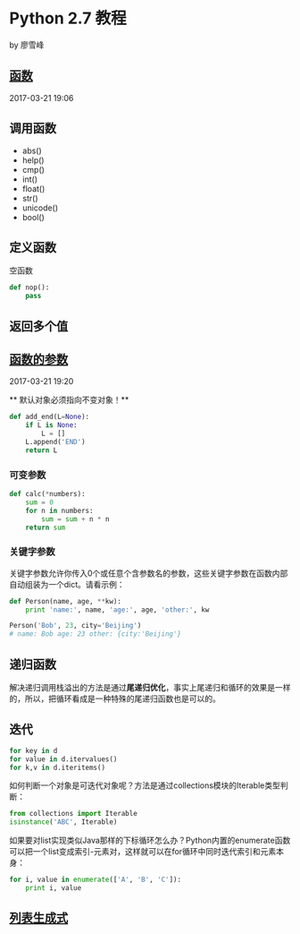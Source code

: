 # Python 2.7 教程

by 廖雪峰

## [函数](http://www.liaoxuefeng.com/wiki/001374738125095c955c1e6d8bb493182103fac9270762a000/0013747383144265f6402ab37cc40c5aecc816c08d8b771000)

2017-03-21 19:06

## 调用函数

* abs()
* help()
* cmp()
* int()
* float()
* str()
* unicode()
* bool()

## 定义函数

空函数

```python
def nop():
    pass
```

## 返回多个值

## [函数的参数](http://www.liaoxuefeng.com/wiki/001374738125095c955c1e6d8bb493182103fac9270762a000/001374738449338c8a122a7f2e047899fc162f4a7205ea3000)

2017-03-21 19:20

** 默认对象必须指向不变对象！**

```python
def add_end(L=None):
    if L is None:
        L = []
    L.append('END')
    return L
```

### 可变参数

```python
def calc(*numbers):
    sum = 0
    for n in numbers:
        sum = sum + n * n
    return sum
```

### 关键字参数

关键字参数允许你传入0个或任意个含参数名的参数，这些关键字参数在函数内部自动组装为一个dict。请看示例：

```python
def Person(name, age, **kw):
    print 'name:', name, 'age:', age, 'other:', kw

Person('Bob', 23, city='Beijing')
# name: Bob age: 23 other: {city:'Beijing'}
```

## 递归函数

解决递归调用栈溢出的方法是通过**尾递归优化**，事实上尾递归和循环的效果是一样的，所以，把循环看成是一种特殊的尾递归函数也是可以的。

## 迭代

```python
for key in d
for value in d.itervalues()
for k,v in d.iteritems()
```

如何判断一个对象是可迭代对象呢？方法是通过collections模块的Iterable类型判断：

```python
from collections import Iterable
isinstance('ABC', Iterable)
```

如果要对list实现类似Java那样的下标循环怎么办？Python内置的enumerate函数可以把一个list变成索引-元素对，这样就可以在for循环中同时迭代索引和元素本身：

```python
for i, value in enumerate(['A', 'B', 'C']):
    print i, value
```

## [列表生成式](http://www.liaoxuefeng.com/wiki/001374738125095c955c1e6d8bb493182103fac9270762a000/00138681963899940a998c0ace64bb5ad45d1b56b103c48000)

